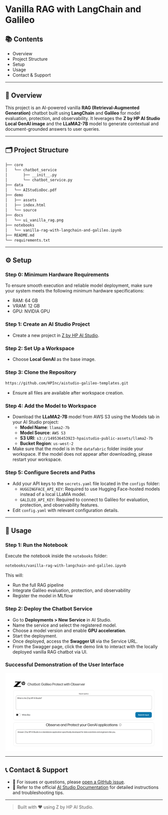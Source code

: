 # Vanilla RAG with LangChain and Galileo

## 📚 Contents

- Overview
- Project Structure
- Setup
- Usage
- Contact & Support

---

## 🧠 Overview

This project is an AI-powered vanilla **RAG (Retrieval-Augmented Generation)** chatbot built using **LangChain** and **Galileo** for model evaluation, protection, and observability. It leverages the **Z by HP AI Studio Local GenAI image** and the **LLaMA2-7B** model to generate contextual and document-grounded answers to user queries.

---

## 🗂 Project Structure

```
├── core
│   └── chatbot_service
│       ├── __init__.py
│       └── chatbot_service.py
├── data
│   └── AIStudioDoc.pdf
├── demo
│   ├── assets
│   ├── index.html
│   └── source
├── docs
│   └── ui_vanilla_rag.png
├── notebooks
│   └── vanilla-rag-with-langchain-and-galileo.ipynb
├── README.md
└── requirements.txt
```

---

## ⚙️ Setup

### Step 0: Minimum Hardware Requirements
To ensure smooth execution and reliable model deployment, make sure your system meets the following minimum hardware specifications:

- RAM: 64 GB 
- VRAM: 12 GB 
- GPU: NVIDIA GPU 

### Step 1: Create an AI Studio Project

- Create a new project in [Z by HP AI Studio](https://zdocs.datascience.hp.com/docs/aistudio/overview).

### Step 2: Set Up a Workspace

- Choose **Local GenAI** as the base image.

### Step 3: Clone the Repository

```bash
https://github.com/HPInc/aistudio-galileo-templates.git
```

- Ensure all files are available after workspace creation.

### Step 4: Add the Model to Workspace

- Download the **LLaMA2-7B** model from AWS S3 using the Models tab in your AI Studio project:
  - **Model Name**: `llama2-7b`
  - **Model Source**: `AWS S3`
  - **S3 URI**: `s3://149536453923-hpaistudio-public-assets/llama2-7b`
  - **Bucket Region**: `us-west-2`
- Make sure that the model is in the `datafabric` folder inside your workspace. If the model does not appear after downloading, please restart your workspace.
  
### Step 5: Configure Secrets and Paths

- Add your API keys to the `secrets.yaml` file located in the `configs` folder:
  - `HUGGINGFACE_API_KEY`: Required to use Hugging Face-hosted models instead of a local LLaMA model.
  - `GALILEO_API_KEY`: Required to connect to Galileo for evaluation, protection, and observability features.
- Edit `config.yaml` with relevant configuration details.

---

## 🚀 Usage

### Step 1: Run the Notebook

Execute the notebook inside the `notebooks` folder:

```bash
notebooks/vanilla-rag-with-langchain-and-galileo.ipynb
```

This will:

- Run the full RAG pipeline
- Integrate Galileo evaluation, protection, and observability
- Register the model in MLflow

### Step 2: Deploy the Chatbot Service

- Go to **Deployments > New Service** in AI Studio.
- Name the service and select the registered model.
- Choose a model version and enable **GPU acceleration**.
- Start the deployment.
- Once deployed, access the **Swagger UI** via the Service URL.
- From the Swagger page, click the demo link to interact with the locally deployed vanilla RAG chatbot via UI.

### Successful Demonstration of the User Interface  

![Vanilla RAG Demo UI](docs/ui_vanilla_rag.png)  

---

## 📞 Contact & Support

- 💬 For issues or questions, please [open a GitHub issue](https://github.com/HPInc/aistudio-galileo-templates/issues).
- 📘 Refer to the official [AI Studio Documentation](https://zdocs.datascience.hp.com/docs/aistudio/overview) for detailed instructions and troubleshooting tips.

---

> Built with ❤️ using Z by HP AI Studio.

